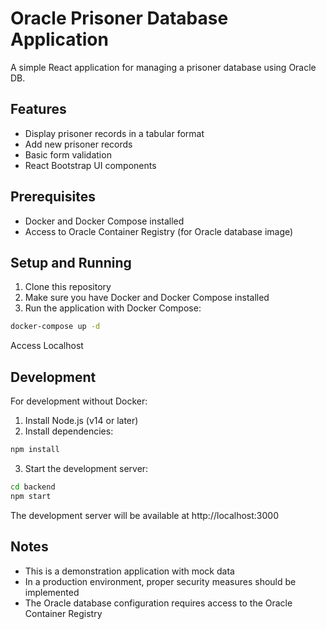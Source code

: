# Oracle Prisoner Database Application

A simple React application for managing a prisoner database using Oracle DB.

## Features

- Display prisoner records in a tabular format
- Add new prisoner records
- Basic form validation
- React Bootstrap UI components

## Prerequisites

- Docker and Docker Compose installed
- Access to Oracle Container Registry (for Oracle database image)

## Setup and Running

1. Clone this repository
2. Make sure you have Docker and Docker Compose installed
3. Run the application with Docker Compose:

```bash
docker-compose up -d
```
Access Localhost

## Development

For development without Docker:

1. Install Node.js (v14 or later)
2. Install dependencies:

```bash
npm install
```

3. Start the development server:

```bash
cd backend
npm start
```

The development server will be available at http://localhost:3000

## Notes

- This is a demonstration application with mock data
- In a production environment, proper security measures should be implemented
- The Oracle database configuration requires access to the Oracle Container Registry 
